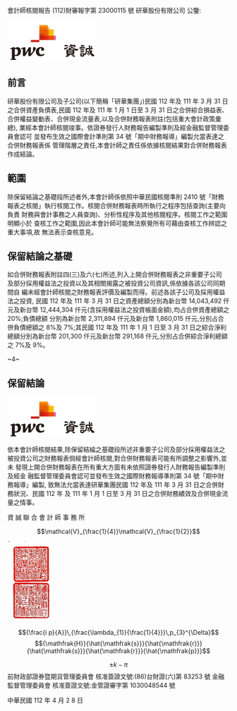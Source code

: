 會計師核閱報告
(112)財審報字第 23000115 號 研華股份有限公司 公鑒:

![0_image_0.png](0_image_0.png)

## 前言

研華股份有限公司及子公司(以下簡稱「研華集團」)民國 112 年及 111 年 3 月 31 日之合併資產負債表,民國 112 年及 111 年 1 月 1 日至 3 月 31 日之合併綜合損益表、 合併權益變動表、合併現金流量表,以及合併財務報表附註(包括重大會計政策彙總), 業經本會計師核閱竣事。依證券發行人財務報告編製準則及經金融監督管理委員會認可 並發布生效之國際會計準則第 34 號「期中財務報導」編製允當表達之合併財務報表係 管理階層之責任,本會計師之責任係依據核閱結果對合併財務報表作成結論。

## 範圍

除保留結論之基礎段所述者外,本會計師係依照中華民國核閱準則 2410 號「財務 報表之核閱」執行核閱工作。核閱合併財務報表時所執行之程序包括查詢(主要向負責 財務與會計事務之人員查詢)、分析性程序及其他核閱程序。核閱工作之範圍明顯小於 查核工作之範圍,因此本會計師可能無法察覺所有可藉由查核工作辨認之重大事項,故 無法表示查核意見。

## 保留結論之基礎

如合併財務報表附註四(三)及六(七)所述,列入上開合併財務報表之非重要子公司 及部分採用權益法之投資以及其相關揭露之被投資公司資訊,係依據各該公司同期間自 編未經會計師核閱之財務報表評價及編製而得。前述各該子公司及採用權益法之投資, 民國 112 年及 111 年 3 月 31 日之資產總額分別為新台幣 14,043,492 仟元及新台幣 12,444,304 仟元(含採用權益法之投資帳面金額),均占合併資產總額之 20%;負債總額 分別為新台幣 2,311,894 仟元及新台幣 1,860,015 仟元,分別占合併負債總額之 8%及 7%;其民國 112 年及 111 年 1 月 1 日至 3 月 31 日之綜合淨利總額分別為新台幣 201,300 仟元及新台幣 291,168 仟元,分別占合併綜合淨利總額之 7%及 9%。

~4~

## 保留結論 

![1_Image_0.Png](1_Image_0.Png)

依本會計師核閱結果,除保留結綸之基礎段所述非重要子公司及部分採用權益法之 被投資公司之財務報表倘經會計師核閱,對合併財務報表可能有所調整之影響外,並未 發現上開合併財務報表在所有重大方面有未依照證券發行人財務報告編製準則及經金 融監督管理委員會認可並發布生效之國際財務報導準則第 34 號「期中財務報導」編製, 致無法允當表達研華集團民國 112 年及 111 年 3 月 31 日之合併財務狀況、民國 112 年 及 111 年 1 月 1 日至 3 月 31 日之合併財務績效及合併現金流量之情事。

資 誠 聯 合 會 計 師 事 務 所

$$\mathcal{V}_{\frac{1}{4}}\mathcal{V}_{\frac{1}{2}}$$

![1_image_1.png](1_image_1.png)

$${\frac{i p}{A}}\,{\frac{\lambda_{1}}{\frac{1}{4}}}\,p_{3}^{\Delta}$$
$${\mathfrak{H}}{\hat{\mathfrak{s}}}{\hat{\mathfrak{r}}}{\hat{\mathfrak{s}}}{\hat{\mathfrak{r}}}{\hat{\mathfrak{p}}}$$

$$\pm k-\pi$$
前財政部證券暨期貨管理委員會 核准簽證文號:(86)台財證(六)第 83253 號 金融監督管理委員會 核准簽證文號:金管證審字第 1030048544 號

中華民國 112 年 4 月 2 8 日